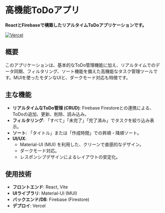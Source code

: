 # 高機能ToDoアプリ

**ReactとFirebaseで構築したリアルタイムToDoアプリケーションです。**

[![Vercel](https://vercel.com/button)](https://to-do-app-react-two-tau.vercel.app)

## 概要

このアプリケーションは、基本的なToDo管理機能に加え、リアルタイムでのデータ同期、フィルタリング、ソート機能を備えた高機能なタスク管理ツールです。MUIを使ったモダンなUIと、ダークモード対応も特徴です。

## 主な機能

- **リアルタイムなToDo管理 (CRUD)**: Firebase Firestoreとの連携による、ToDoの追加、更新、削除、読み込み。
- **フィルタリング**: 「すべて」「未完了」「完了済み」でタスクを絞り込み表示。
- **ソート**: 「タイトル」または「作成時間」での昇順・降順ソート。
- **UI/UX**:
    - Material-UI (MUI) を利用した、クリーンで直感的なデザイン。
    - ダークモード対応。
    - レスポンシブデザインによるレイアウトの安定化。

## 使用技術

- **フロントエンド**: React, Vite
- **UIライブラリ**: Material-UI (MUI)
- **バックエンド/DB**: Firebase (Firestore)
- **デプロイ**: Vercel